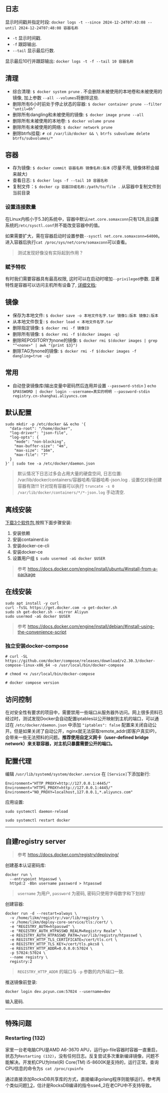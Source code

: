 ## 日志

显示时间戳并指定时段: `docker logs -t --since 2024-12-24T07:43:08 --until 2024-12-24T07:48:08 容器名称`

* `-t` 显示时间戳.
* `-f` 跟踪输出.
* `--tail` 显示最后行数.

显示最后10行并跟踪输出: `docker logs -t -f --tail 10 容器名称`

## 清理
* 综合清理: `$ docker system prune` . 不会删除未被使用的本地卷和未被使用的镜像, 加上参数 `--all --volumes`将删除这些.
* 删除所有6小时前处于停止状态的容器: `$ docker container prune --filter "until=6h"`
* 删除所有dangling和未被使用的镜像: `$ docker image prune --all`
* 删除所有未被使用的本地卷: `$ docker volume prune`
* 删除所有未被使用的网络: `$ docker network prune`
* 删除btrfs挂载: `# cd /var/lib/docker && \ btrfs subvolume delete btrfs/subvolumes/*`

## 容器
* 存为镜像: `$ docker commit 容器名称 镜像名称:版本` (尽量不用, 镜像体积会越来越大)
* 查看日志: `$ docker logs -f --tail 10 容器名称`
* 复制文件：`$ docker cp 容器ID或名称:/path/to/file .` 从容器中复制文件到当前目录

### 设置连接数量

在Linux内核小于5.3的系统中，容器中默认`net.core.somaxconn`只有128,且设置系统的`/etc/sysctl.conf`并不能改变容器中的值。

如果需要扩大，需在容器启动时设置参数`--sysctl net.core.somaxconn=64000`。进入容器后执行`cat /proc/sys/net/core/somaxconn`可以查看。

> 测试发现好像没有实际起到作用？

### 赋予特权

有时我们需要容器具有最高权限, 这时可以在启动时增加`--privileged`参数. 显著特性是容器可以访问主机所有设备了, [详细文档](https://docs.docker.com/engine/reference/run/#runtime-privilege-and-linux-capabilities);

## 镜像
*  保存为本地文件: `$ docker save -o 本地文件名字.tar 镜像1:版本 镜像2:版本`
*  从本地文件恢复: `$ docker load < 本地文件名字.tar`
*  删除指定镜像: `$ docker rmi -f 镜像ID`
*  删除所有镜像: `$ docker rmi -f $(docker images -q)`
*  删除REPOSITORY为none的镜像: `$ docker rmi $(docker images | grep "^<none>" | awk "{print $3}")`
*  删除TAG为none的镜像: `$ docker rmi -f $(docker images -f dangling=true -q)`

## 常用

* 自动登录镜像库(输出变量中密码然后连用并设置 `--password-stdin` ) `echo $PASSWORD | docker login --username=真实的明明 --password-stdin registry.cn-shanghai.aliyuncs.com`

## 默认配置

```
sudo mkdir -p /etc/docker && echo '{
  "data-root": "/home/docker",
  "log-driver": "json-file",
  "log-opts": {
    "mode": "non-blocking",
    "max-buffer-size": "4m",
    "max-size": "16m",
    "max-file": "7"
  }
}' | sudo tee -a /etc/docker/daemon.json
```
>  默认情况下日志过多会占用大量的硬盘空间, 日志位置: /var/lib/docker/containers/容器哈希/容器哈希-json.log . 设置仅对新创建容器有效!!! 针对现有容器可以执行 `truncate -s 0 /var/lib/docker/containers/*/*-json.log` 手动清空.

## 离线安装

[下载3个软件包](https://download.docker.com/linux/ubuntu/dists/focal/pool/stable/amd64/),按照下面步骤安装:

1. 安装依赖
2. 安装containerd.io
3. 安装docker-ce-cli
4. 安装docker-ce
5. 设置用户组 `$ sudo usermod -aG docker $USER`
> 参考 https://docs.docker.com/engine/install/ubuntu/#install-from-a-package

## 在线安装

```
sudo apt install -y curl
curl -fsSL https://get.docker.com -o get-docker.sh
sudo sh get-docker.sh --mirror Aliyun
sudo usermod -aG docker $USER
```
> 参考 https://docs.docker.com/engine/install/debian/#install-using-the-convenience-script

### 独立安装docker-compose

```
# curl -SL https://github.com/docker/compose/releases/download/v2.30.3/docker-compose-linux-x86_64 -o /usr/local/bin/docker-compose

# chmod +x /usr/local/bin/docker-compose

# docker compose version
```

## 访问控制
在对安全性有要求的项目中，需要禁用一些端口从服务器外访问。网上很多资料已经过时，测试发现Docker会自动配置iptables以公开映射到主机的端口，可以通过在 `/etc/docker/daemon.json` 中添加 `"iptables": false` 配置来关闭自动公开。但是如果关闭了自动公开，nginx就无法获取remote_addr(即客户真实IP)，会带来一些无法预料的问题。**推荐使用自定义网卡（user-defined bridge network）来关联容器，对主机只暴露需要公开的端口。**

## 配置代理

编辑 `/usr/lib/systemd/system/docker.service` 在 `[Service]`下添加新行:

```
Environment="HTTP_PROXY=http://127.0.0.1:4445/"
Environment="HTTPS_PROXY=http://127.0.0.1:4445/"
Environment="NO_PROXY=localhost,127.0.0.1,*.aliyuncs.com"
```

应用设置:

```
sudo systemctl daemon-reload

sudo systemctl restart docker
```

---

## 自建registry server

> 参考 https://docs.docker.com/registry/deploying/

创建基本认证密码库:

```
docker run \
  --entrypoint htpasswd \
  httpd:2 -Bbn username password > htpasswd
```

> `username` 为用户, `password` 为密码, 密码只使用字母数字和下划线!

创建容器:

```
docker run -d --restart=always \
  -v /home/likm/registry:/var/lib/registry \
  -v /home/likm/deploy-core-service/tls:/cert/ \
  -e "REGISTRY_AUTH=htpasswd" \
  -e "REGISTRY_AUTH_HTPASSWD_REALM=Registry Realm" \
  -e REGISTRY_AUTH_HTPASSWD_PATH=/var/lib/registry/htpasswd \
  -e REGISTRY_HTTP_TLS_CERTIFICATE=/cert/tls.crt \
  -e REGISTRY_HTTP_TLS_KEY=/cert/tls.pkcs8 \
  -e REGISTRY_HTTP_ADDR=0.0.0.0:57024 \
  -p 57024:57024 \
  --name registry \
  registry:2
```

> `REGISTRY_HTTP_ADDR` 的端口与 `-p` 参数的内外端口一致.

推送镜像前登录:

```
docker login dev.pcyun.com:57024 --username=dev
```

输入密码.

---

## 特殊问题

### Restarting (132)

家里一台老电脑CPU是AMD A6-3670 APU，运行go-file容器时容器一直重启，状态为`Restarting (132)`，没有任何日志。反复尝试多次重新编译镜像，问题不能解决。开发机CPU为Intel(R) Core(TM) i5-8600K是支持的，运行正常。查询CPU信息的命令为`$ cat /proc/cpuinfo`

通过直接添加RocksDB共享库的方式，直接编译golang程序则能够运行。参考两个类似问题[1](https://stackoverflow.com/questions/49198919/kong-official-docker-images-broken),[2](https://github.com/Kong/docker-kong/issues/138#issuecomment-449423106)，估计是RocksDB编译的指令sse4_2在老CPU中不支持导致。
